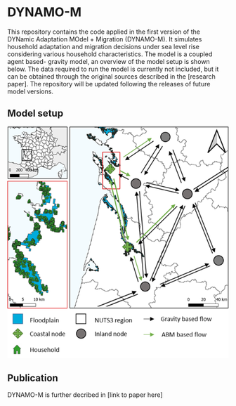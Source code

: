 # DYNAMO-M
This repository contains the code applied in the first version of the DYNamic Adaptation MOdel + Migration (DYNAMO-M). It simulates household adaptation and migration decisions under sea level rise considering various household characteristics. The model is a coupled agent based- gravity model, an overview of the model setup is shown below. The data required to run the model is currently not included, but it can be obtained through the original sources described in the [research paper]. The repository will be updated following the releases of future model versions.

## Model setup 
![alt text](/figures/model_setup.png)

## Publication 
DYNAMO-M is further decribed in [link to paper here]
